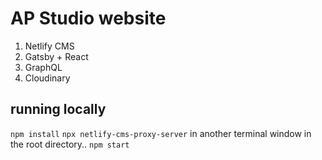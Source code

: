 # AP Studio website
1. Netlify CMS
2. Gatsby + React
3. GraphQL
4. Cloudinary


## running locally
`npm install`
`npx netlify-cms-proxy-server`
in another terminal window in the root directory.. `npm start`